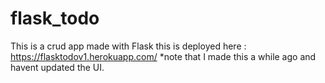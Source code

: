 # flask_todo
This is a crud app made with Flask 
this is deployed here : https://flasktodov1.herokuapp.com/
*note that I made this a while ago and havent updated the UI.
